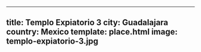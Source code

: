 ---
title: Templo Expiatorio 3
city: Guadalajara
country: Mexico
template: place.html
image: templo-expiatorio-3.jpg
----
